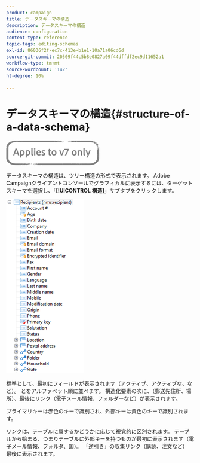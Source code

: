 ```yaml
---
product: campaign
title: データスキーマの構造
description: データスキーマの構造
audience: configuration
content-type: reference
topic-tags: editing-schemas
exl-id: 86036f2f-ec7c-413e-b1e1-10a71a06cd6d
source-git-commit: 20509f44c5b8e0827a09f44dffdf2ec9d11652a1
workflow-type: tm+mt
source-wordcount: '142'
ht-degree: 10%

---
```


# データスキーマの構造{#structure-of-a-data-schema}

![](../../assets/v7-only.svg)

データスキーマの構造は、ツリー構造の形式で表示されます。 Adobe Campaignクライアントコンソールでグラフィカルに表示するには、ターゲットスキーマを選択し、「**[!UICONTROL 構造]**」サブタブをクリックします。

![](assets/d_ncs_integration_schema_arbo.png)

標準として、最初にフィールドが表示されます（アクティブ、アクティブな、など）。 とをアルファベット順に並べます。 構造化要素の次に、（郵送先住所、場所）、最後にリンク（電子メール情報、フォルダーなど）が表示されます。

プライマリキーは赤色のキーで識別され、外部キーは黄色のキーで識別されます。

リンクは、テーブルに属するかどうかに応じて視覚的に区別されます。 テーブルから始まる、つまりテーブルに外部キーを持つものが最初に表示されます（電子メール情報、フォルダ、国）。 「逆引き」の収集リンク（購読、注文など） 最後に表示されます。
